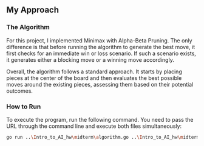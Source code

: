 ## My Approach

### The Algorithm

For this project, I implemented Minimax with Alpha-Beta Pruning. The only difference is that before running the algorithm to generate the best move, it first checks for an immediate win or loss scenario. If such a scenario exists, it generates either a blocking move or a winning move accordingly.

Overall, the algorithm follows a standard approach. It starts by placing pieces at the center of the board and then evaluates the best possible moves around the existing pieces, assessing them based on their potential outcomes.

### How to Run

To execute the program, run the following command. You need to pass the URL through the command line and execute both files simultaneously:

```sh
go run ..\Intro_to_AI_hw\midterm\algorithm.go ..\Intro_to_AI_hw\midterm\aiMain.go -url="target_url"
```